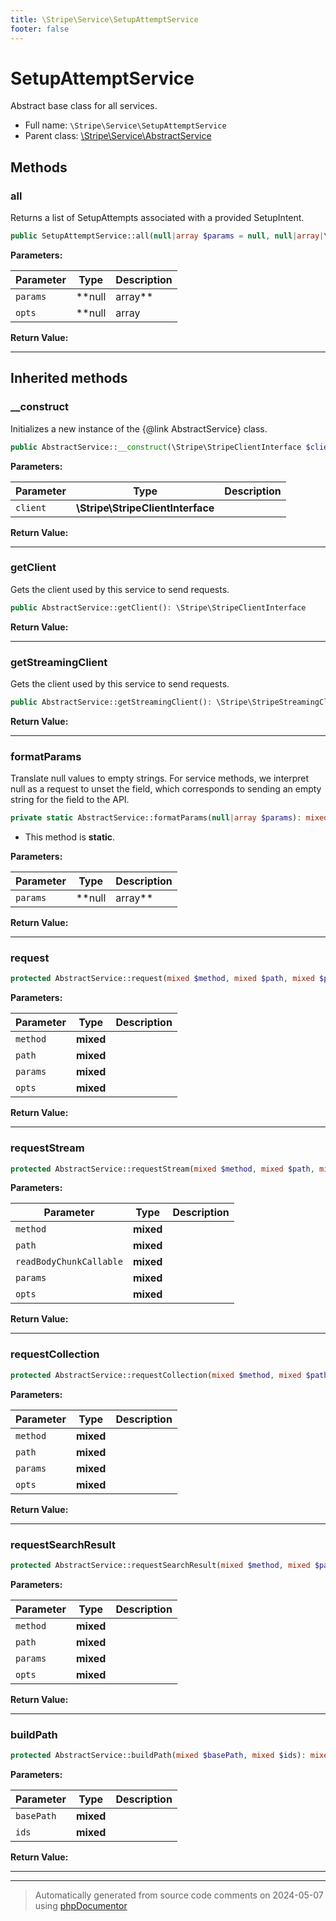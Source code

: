 ```yaml
---
title: \Stripe\Service\SetupAttemptService
footer: false
---
```


# SetupAttemptService

Abstract base class for all services.



* Full name: `\Stripe\Service\SetupAttemptService`
* Parent class: [\Stripe\Service\AbstractService](technical/AbstractService.md)



## Methods

### all

Returns a list of SetupAttempts associated with a provided SetupIntent.

```php
public SetupAttemptService::all(null|array $params = null, null|array|\Stripe\Util\RequestOptions $opts = null): \Stripe\Collection&lt;\Stripe\SetupAttempt&gt;
```








**Parameters:**

| Parameter | Type | Description |
|-----------|------|-------------|
| `params` | **null|array** |  |
| `opts` | **null|array|\Stripe\Util\RequestOptions** |  |


**Return Value:**





---


## Inherited methods

### __construct

Initializes a new instance of the {@link AbstractService} class.

```php
public AbstractService::__construct(\Stripe\StripeClientInterface $client): mixed
```








**Parameters:**

| Parameter | Type | Description |
|-----------|------|-------------|
| `client` | **\Stripe\StripeClientInterface** |  |


**Return Value:**





---
### getClient

Gets the client used by this service to send requests.

```php
public AbstractService::getClient(): \Stripe\StripeClientInterface
```









**Return Value:**





---
### getStreamingClient

Gets the client used by this service to send requests.

```php
public AbstractService::getStreamingClient(): \Stripe\StripeStreamingClientInterface
```









**Return Value:**





---
### formatParams

Translate null values to empty strings. For service methods,
we interpret null as a request to unset the field, which
corresponds to sending an empty string for the field to the
API.

```php
private static AbstractService::formatParams(null|array $params): mixed
```



* This method is **static**.




**Parameters:**

| Parameter | Type | Description |
|-----------|------|-------------|
| `params` | **null|array** |  |


**Return Value:**





---
### request



```php
protected AbstractService::request(mixed $method, mixed $path, mixed $params, mixed $opts): mixed
```








**Parameters:**

| Parameter | Type | Description |
|-----------|------|-------------|
| `method` | **mixed** |  |
| `path` | **mixed** |  |
| `params` | **mixed** |  |
| `opts` | **mixed** |  |


**Return Value:**





---
### requestStream



```php
protected AbstractService::requestStream(mixed $method, mixed $path, mixed $readBodyChunkCallable, mixed $params, mixed $opts): mixed
```








**Parameters:**

| Parameter | Type | Description |
|-----------|------|-------------|
| `method` | **mixed** |  |
| `path` | **mixed** |  |
| `readBodyChunkCallable` | **mixed** |  |
| `params` | **mixed** |  |
| `opts` | **mixed** |  |


**Return Value:**





---
### requestCollection



```php
protected AbstractService::requestCollection(mixed $method, mixed $path, mixed $params, mixed $opts): mixed
```








**Parameters:**

| Parameter | Type | Description |
|-----------|------|-------------|
| `method` | **mixed** |  |
| `path` | **mixed** |  |
| `params` | **mixed** |  |
| `opts` | **mixed** |  |


**Return Value:**





---
### requestSearchResult



```php
protected AbstractService::requestSearchResult(mixed $method, mixed $path, mixed $params, mixed $opts): mixed
```








**Parameters:**

| Parameter | Type | Description |
|-----------|------|-------------|
| `method` | **mixed** |  |
| `path` | **mixed** |  |
| `params` | **mixed** |  |
| `opts` | **mixed** |  |


**Return Value:**





---
### buildPath



```php
protected AbstractService::buildPath(mixed $basePath, mixed $ids): mixed
```








**Parameters:**

| Parameter | Type | Description |
|-----------|------|-------------|
| `basePath` | **mixed** |  |
| `ids` | **mixed** |  |


**Return Value:**





---


---
> Automatically generated from source code comments on 2024-05-07 using [phpDocumentor](http://www.phpdoc.org/)
